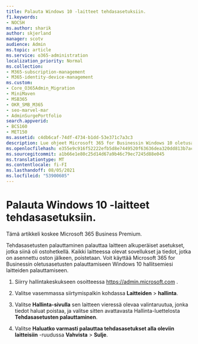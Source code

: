 ```yaml
---
title: Palauta Windows 10 -laitteet tehdasasetuksiin.
f1.keywords:
- NOCSH
ms.author: sharik
author: skjerland
manager: scotv
audience: Admin
ms.topic: article
ms.service: o365-administration
localization_priority: Normal
ms.collection:
- M365-subscription-management
- M365-identity-device-management
ms.custom:
- Core_O365Admin_Migration
- MiniMaven
- MSB365
- OKR_SMB_M365
- seo-marvel-mar
- AdminSurgePortfolio
search.appverid:
- BCS160
- MET150
ms.assetid: c4db6caf-74df-4734-b1dd-53e371c7a3c3
description: Lue ohjeet Microsoft 365 for Businessin Windows 10 oletusasetusten palauttamiseen ja alkuperäisten asetusten palauttamiseen oston yhteydessä.
ms.openlocfilehash: e355e9c916f52222efb5d8e7449520f63636dea320dd813b7acfa0f1f3a0b318
ms.sourcegitcommit: a1b66e1e80c25d14d67a9b46c79ec7245d88e045
ms.translationtype: MT
ms.contentlocale: fi-FI
ms.lasthandoff: 08/05/2021
ms.locfileid: "53900605"
---
```

# <a name="reset-windows-10-devices-to-their-factory-settings"></a>Palauta Windows 10 -laitteet tehdasasetuksiin.

Tämä artikkeli koskee Microsoft 365 Business Premium.

Tehdasasetusten palauttaminen palauttaa laitteen alkuperäiset asetukset, jotka siinä oli ostohetkellä. Kaikki laitteessa olevat sovellukset ja tiedot, jotka on asennettu oston jälkeen, poistetaan. Voit käyttää Microsoft 365 for Businessin oletusasetusten palauttamiseen Windows 10 hallitsemiesi laitteiden palauttamiseen.
  
1. Siirry hallintakeskukseen osoitteessa <a href="https://go.microsoft.com/fwlink/p/?linkid=837890" target="_blank">https://admin.microsoft.com</a> .
    
2. Valitse vasemmassa siirtymispalkin kohdassa **Laitteiden** \> **hallinta**.

3. Valitse **Hallinta-sivulla** sen laitteen vieressä olevaa valintaruutua, jonka tiedot haluat  poistaa, ja valitse sitten avattavasta Hallinta-luettelosta **Tehdasasetusten palauttaminen**.
    
4. Valitse **Haluatko varmasti palauttaa tehdasasetukset alla oleviin laitteisiin** -ruudussa **Vahvista** \> **Sulje**.
    
  


